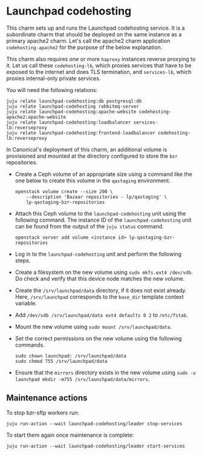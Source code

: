 # Launchpad codehosting

This charm sets up and runs the Launchpad codehosting service. It is
a subordinate charm that should be deployed on the same instance as a
primary apache2 charm. Let's call the apache2 charm application
`codehosting-apache2` for the purpose of the below explanation.

This charm also requires one or more `haproxy` instances reverse proxying
to it. Let us call these `codehosting-lb`, which proxies services
that have to be exposed to the internet and does TLS termination, and
`services-lb`, which proxies internal-only private services.

You will need the following relations:

    juju relate launchpad-codehosting:db postgresql:db
    juju relate launchpad-codehosting rabbitmq-server
    juju relate launchpad-codehosting:apache-website codehosting-apache2:apache-website
    juju relate launchpad-codehosting:loadbalancer services-lb:reverseproxy
    juju relate launchpad-codehosting:frontend-loadbalancer codehosting-lb:reverseproxy

In Canonical's deployment of this charm, an additional volume is provisioned and mounted
at the directory configured to store the `bzr` repositories.

* Create a Ceph volume of an appropriate size using a command like the
  one below to create this volume in the `qastaging` environment.

      openstack volume create --size 200 \
          --description 'Bazaar repositories - lp/qastaging' \
          lp-qastaging-bzr-repositories

* Attach this Ceph volume to the `launchpad-codehosting` unit using the following
  command. The instance ID of the `launchpad-codehosting` unit can be found
  from the output of the `juju status` command.

      openstack server add volume <instance id> lp-qastaging-bzr-repositories

* Log in to the `launchpad-codehosting` unit and perform the following steps.

* Create a filesystem on the new volume using `sudo mkfs.ext4 /dev/vdb`. Do
  check and verify that this device node matches the new volume.

* Create the `/srv/launchpad/data` directory, if it does not exist already.
  Here, `/srv/launchpad` corresponds to the `base_dir` template context
  variable.

* Add `/dev/vdb /srv/launchpad/data ext4 defaults 0 2` to `/etc/fstab`.

* Mount the new volume using `sudo mount /srv/launchpad/data`.

* Set the correct permissions on the new volume using the following commands.

      sudo chown launchpad: /srv/launchpad/data
      sudo chmod 755 /srv/launchpad/data

* Ensure that the `mirrors` directory exists in the new volume using
  `sudo -u launchpad mkdir -m755 /srv/launchpad/data/mirrors`.

## Maintenance actions

To stop bzr-sftp workers run:

    juju run-action --wait launchpad-codehosting/leader stop-services

To start them again once maintenance is complete:

    juju run-action --wait launchpad-codehosting/leader start-services
